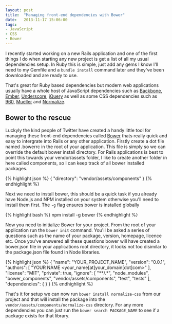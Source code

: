 ```yaml
---
layout: post
title:  "Managing front-end dependencies with Bower"
date:   2013-11-17 15:06:00
tags:
- JavaScript
- CSS
- Bower
---
```


I recently started working on a new Rails application and one of the first things I do when starting any new project is get a list of all my usual dependencies setup. In Ruby this is simple, just add any gems I know I'll need to my Gemfile and a `bundle install` command later and they've been downloaded and are ready to use.

That's great for Ruby based dependencies but modern web applications usually have a whole host of JavaScript dependencies such as [Backbone][backbone], [Ember][ember], [Underscore][underscore], [jQuery][jquery] as well as some CSS dependencies such as [960][960], [Mueller][mueller] and [Normalize][normalize].

## Bower to the rescue

Luckyly the kind people of Twitter have created a handy little tool for managing these front-end dependencies called [Bower][bower] thats really quick and easy to intergrate into Rails or any other application. Firstly create a dot file named .bowerrc in the root of your application. This file is simply so we can override the default bower install directory. For Rails applications is best to point this towards your vendor/assets folder, I like to create another folder in here called components, so I can keep track of all bower installed packages.

{% highlight json %}
{
  "directory": "vendor/assets/components"
}
{% endhighlight %}

Next we need to install bower, this should be a quick task if you already have Node.js and NPM installed on your system otherwise you'll need to install them first. The `-g` flag ensures bower is installed globally

{% highlight bash %}
npm install -g bower
{% endhighlight %}

Now you need to initialize Bower for your project. From the root of your application run the `bower init` command. You'll be asked a series of questions such as the name of your package, version, homepage, licence etc. Once you've answered all these questions bower will have created a bower.json file in your applications root directory, it looks not too disimilar to the package.json file found in Node libraries.

{% highlight json %}
{
  "name": "YOUR_PROJECT_NAME",
  "version": "0.0.1",
  "authors": [
    "YOUR NAME <your_name[at]your_domain[dot]com>"
  ],
  "license": "MIT",
  "private": true,
  "ignore": [
    "**/.*",
    "node_modules",
    "bower_components",
    "vendor/assets/components",
    "test",
    "tests"
  ],
  "dependencies": {
  }
}
{% endhighlight %}

That's it for setup we can now run `bower install normalize-css` from our project and that will install the package into the `vendor/assets/components/normalize-css` directory. For any more dependencies you can just run the `bower search PACKAGE_NAME` to see if a package exists for that library.

[backbone]: http://backbonejs.org
[ember]: http://emberjs.com
[underscore]: http://underscorejs.org
[jquery]: http://jquery.com
[960]: http://960.gs
[mueller]: http://muellergridsystem.com
[normalize]: http://necolas.github.io/normalize.css
[bower]: http://bower.io